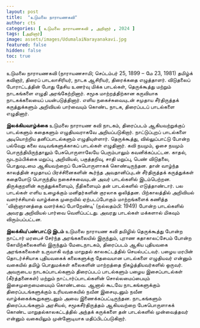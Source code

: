 ```yaml
---
layout: post
title:  "உடுமலை நாராயணகவி"
author: cts
categories: [ உடுமலை நாராயணகவி , அறிஞர் , 2024 ]
tags: [அறிஞர்]
image: assets/images/UdumalaiNarayanakavi.jpg
featured: false
hidden: false
toc: true
---
```

உடுமலை நாராயணகவி (நாராயணசாமி; செப்டம்பர் 25, 1899 – மே 23, 1981) தமிழ்க் கவிஞர், திரைப் பாடலாசிரியர், நாடக ஆசிரியர், திரைக்கதை எழுத்தாளர். விடுதலைப் போராட்டத்தின் போது தேசிய உணர்வு மிக்க பாடல்கள், தெருக்கூத்து மற்றும் நாடகங்களை எழுதி அரங்கேற்றினார். சமூக மாற்றத்திற்கான கருவியாக நாடகக்கலையைப் பயன்படுத்தினார். எளிய நகைச்சுவையுடன் சமுதாய சீர்திருத்தக் கருத்துக்களும் அறிவியல் பார்வையும் கொண்ட நாடக, திரைப்படப் பாடல்களை எழுதினார்.

**இலக்கியவாழ்க்கை**
உடுமலை நாராயண கவி நாடகம், திரைப்படம் ஆகியவற்றுக்குப் பாடல்களும் கதைகளும் எழுதியவராகவே அறியப்படுகிறார். நாட்டுப்புறப் பாடல்களை அடியொற்றிய தனிப்பாடல்களும் எழுதியுள்ளார். தெருக்கூத்து, வில்லுப்பாட்டு போன்ற பல்வேறு கலை வடிவங்களுக்காகப் பாடல்கள் எழுதினார். கவி நயமும், ஓசை நயமும் பொருந்தியிருந்தாலும் பேசுபொருளாலேயே பெரும்பாலும் கவனிக்கப்பட்டன. காதல், மூடநம்பிக்கை மறுப்பு, அறிவியல், பகுத்தறிவு, சாதி மறுப்பு, பெண் விடுதலை, பொதுவுடமை ஆகியவற்றைப் பேசுபொருளாகக் கொண்டிருந்தன. தான் வாழ்ந்த காலத்தின் சமுதாயப் பிரச்சினைகளின் கூர்ந்த அவதானிப்புடன் சீர்திருத்தக் கருத்துக்கள் கதையோடு பொருந்திய நகைச்சுவையுடன் அவர் பாடல்களில் இடம்பெற்றன. திருக்குறளின் கருத்துக்களையும், நீதிகளையும் தன் பாடல்களில் எடுத்தாண்டார். பல பாடல்கள் எளிய உழைக்கும் மனிதர்களின் குரலாக ஒலித்தன. பிற்காலத்தில் அறிவியல் வளர்ச்சியால் வாழ்க்கை முறையில் ஏற்படப்போகும் மாற்றங்களைக் கணித்த 'விஞ்ஞானத்தை வளர்க்கப் போறேண்டி' (நல்லதம்பி: 1949) போன்ற பாடல்களில் அவரது அறிவியல் பார்வை வெளிப்பட்டது. அவரது பாடல்கள் மக்களால் மிகவும் விரும்பப்பட்டன.

**இலக்கிய/பண்பாட்டு இடம்**
உடுமலை நாராயண கவி தமிழில் தெருக்கூத்து போன்ற நாட்டார் மரபைச் சேர்ந்த அரங்ககலையில் இருந்தும், புராண கதாகாலட்சேபம் போன்ற கோயிற்கலைகளில் இருந்தும் மேடைநாடகம், திரைப்படம் ஆகிய புதியவகை அரங்ககலைகள் உருவாகி வந்த மாறுதல் காலகட்டத்தில் செயல்பட்டவர். பழைய மரபின் தொடர்ச்சியாக புதியவகைக் கலைகளுக்கு தேவையான பாடல்களை எழுதியவர் என்னும் வகையில் தமிழ் பொதுமக்கள் கலைகளின் மாற்றத்தை நிகழ்த்தியவர்களில் ஒருவர். அவருடைய நாடகப்பாடல்களும் திரைப்படப் பாடல்களும் பழைய இசைப்பாடல்கள் (கீர்த்தனைகள்) மற்றும் நாட்டார்ப்பாடல்களின் சொல்லமைப்பையும் இசைமுறைமையையும் கொண்டவை. ஆனால் கூடவே நாடகங்களுக்கும் திரைப்படங்களுக்கும் உரியவகையில் நவீன இசையுடனும் நவீன வாழ்க்கைக்கூறுகளுடனும் அவை இணைக்கப்பட்டிருந்தன. நாடகங்களும் திரைப்படங்களும் அரசியல், சமூகசீர்திருத்தம் ஆகியவற்றை பேசுபொருளாகக் கொண்ட மாறுதல்காலகட்டத்தில் அந்தக் கருக்களை தன் பாடல்களில் முன்வைத்தவர் என்னும் வகையிலும் முன்னோடியாக மதிப்பிடப்படுகிறார்.

